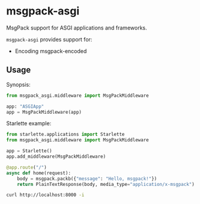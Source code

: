 # msgpack-asgi

MsgPack support for ASGI applications and frameworks.

`msgpack-asgi` provides support for:

- Encoding msgpack-encoded 
## Usage

Synopsis:

```python
from msgpack_asgi.middleware import MsgPackMiddleware

app: "ASGIApp"
app = MsgPackMiddleware(app)
```

Starlette example:

```python
from starlette.applications import Starlette
from msgpack_asgi.middleware import MsgPackMiddleware

app = Starlette()
app.add_middleware(MsgPackMiddleware)

@app.route("/")
async def home(request):
    body = msgpack.packb({"message": "Hello, msgpack!"})
    return PlainTextResponse(body, media_type="application/x-msgpack")
```

```bash
curl http://localhost:8000 -i
```

```http
```
